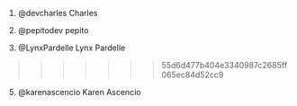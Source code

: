 1. @devcharles Charles
2. @pepitodev pepito


3. @LynxPardelle Lynx Pardelle
>>>>>>> 55d6d477b404e3340987c2685ff065ec84d52cc9



5. @karenascencio Karen Ascencio
